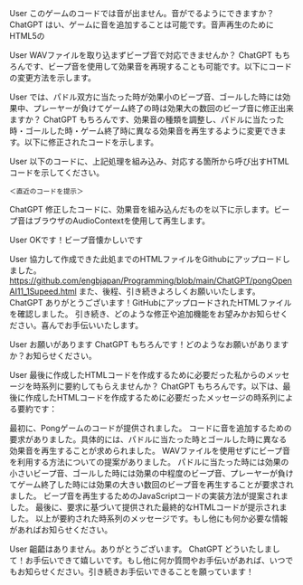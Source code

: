 User
このゲームのコードでは音が出ません。音がでるようにできますか？  
ChatGPT
はい、ゲームに音を追加することは可能です。音声再生のためにHTML5の<audio>要素を使用します。以下にコードの変更を示します。
まず、<audio>要素を追加しましょう。以下のコードを<body>要素の直後に追加してください

User
WAVファイルを取り込まずビープ音で対応できませんか？
ChatGPT
もちろんです、ビープ音を使用して効果音を再現することも可能です。以下にコードの変更方法を示します。

User
では、パドル双方に当たった時が効果小のビープ音、ゴールした時には効果中、プレーヤーが負けてゲーム終了の時は効果大の数回のビープ音に修正出来ますか？
ChatGPT
もちろんです、効果音の種類を調整し、パドルに当たった時・ゴールした時・ゲーム終了時に異なる効果音を再生するように変更できます。以下に修正されたコードを示します。

User
以下のコードに、上記処理を組み込み、対応する箇所から呼び出すHTMLコードを示してください。
```
＜直近のコードを提示＞
```
ChatGPT
修正したコードに、効果音を組み込んだものを以下に示します。ビープ音はブラウザのAudioContextを使用して再生します。

User
OKです！ビープ音懐かしいです

User
協力して作成できた此処までのHTMLファイルをGithubにアップロードしました。
https://github.com/engbjapan/Programming/blob/main/ChatGPT/pongOpenAI11_1Supeed.html
また、後程、引き続きよろしくお願いいたします。
ChatGPT
ありがとうございます！GitHubにアップロードされたHTMLファイルを確認しました。
引き続き、どのような修正や追加機能をお望みかお知らせください。喜んでお手伝いいたします。

User
お願いがあります
ChatGPT
もちろんです！どのようなお願いがありますか？お知らせください。

User
最後に作成したHTMLコードを作成するために必要だった私からのメッセージを時系列に要約してもらえませんか？
ChatGPT
もちろんです。以下は、最後に作成したHTMLコードを作成するために必要だったメッセージの時系列による要約です：

最初に、Pongゲームのコードが提供されました。
コードに音を追加するための要求がありました。具体的には、パドルに当たった時とゴールした時に異なる効果音を再生することが求められました。
WAVファイルを使用せずにビープ音を利用する方法についての提案がありました。
パドルに当たった時には効果の小さいビープ音、ゴールした時には効果の中程度のビープ音、プレーヤーが負けてゲーム終了した時には効果の大きい数回のビープ音を再生することが要求されました。
ビープ音を再生するためのJavaScriptコードの実装方法が提案されました。
最後に、要求に基づいて提供された最終的なHTMLコードが提示されました。
以上が要約された時系列のメッセージです。もし他にも何か必要な情報があればお知らせください。

User
齟齬はありません。ありがとうございます。
ChatGPT
どういたしまして！お手伝いできて嬉しいです。もし他に何か質問やお手伝いがあれば、いつでもお知らせください。引き続きお手伝いできることを願っています！

